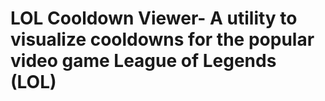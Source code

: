# LOL Cooldown Viewer- A utility to visualize cooldowns for the popular video game League of Legends (LOL)
